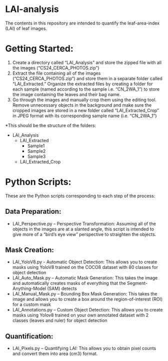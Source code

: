 # LAI-analysis
The contents in this repository are intended to quantify the leaf-area-index (LAI) of leaf images.

# Getting Started:
1. Create a directory called “LAI_Analysis” and store the zipped file with all the images (“CS24_CERCA_PHOTOS.zip”)
2. Extract the file containing all of the images (“CS24_CERCA_PHOTOS.zip”) and store them in a separate folder called “LAI_Extracted.” Organize the extracted files by creating a folder for each sample (named according to the sample i.e. “CN_2WA_1”) to store the image containing the leaves and their bag name.
3. Go through the images and manually crop them using the editing tool. Remove unnecessary objects in the background and make sure the cropped images are stored in a new folder called “LAI_Extracted_Crop” in JPEG format with its corresponding sample name (i.e. “CN_2WA_1”)

*This should be the structure of the folders:
- LAI_Analysis
  - LAI_Extracted
     - Sample1
     - Sample2
     - Sample3
   - LAI_Extracted_Crop
# Python Scripts:
These are the Python scripts corresponding to each step of the process:

## Data Preparation:
- LAI_Perspective.py – Perspective Transformation: Assuming all of the objects in the images are at a slanted angle, this script is intended to give more of a “bird’s eye view” perspective to straighten the objects.
## Mask Creation:
- LAI_YoloV8.py - Automatic Object Detection: This allows you to create masks using YoloV8 trained on the COCO8 dataset with 80 classes for object detection
- LAI_Auto_Mask.py – Automatic Mask Generation: This takes the image and automatically creates masks of everything that the Segment-Anything-Model (SAM) detects
- LAI_Manual_Mask.py – Bounding Box Mask Generation: This takes the image and allows you to create a box around the region-of-interest (ROI) for a custom mask
- LAI_Annotations.py – Custom Object Detection: This allows you to create masks using Yolov8 trained on your own annotated dataset with 2 classes (leaves and ruler) for object detection
## Quantification:
- LAI_Pixels.py – Quantifying LAI: This allows you to obtain pixel counts and convert them into area (cm3) format.
